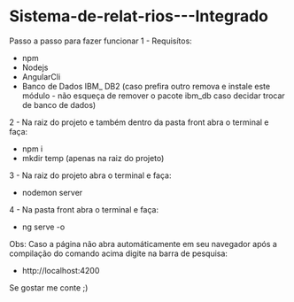 # Sistema-de-relat-rios---Integrado

Passo a passo para fazer funcionar
1 - Requisítos:
   - npm
   - Nodejs
   - AngularCli
   - Banco de Dados IBM_ DB2 (caso prefira outro remova e instale este módulo - não esqueça de remover o pacote ibm_db caso decidar trocar de banco de dados)
   
2 - Na raiz do projeto e também dentro da pasta front abra o terminal e faça:
  - npm i
  - mkdir temp (apenas na raiz do projeto)

3 - Na raiz do projeto abra o terminal e faça:
  - nodemon server

4 - Na pasta front abra o terminal e faça:
  - ng serve -o
  
 Obs: Caso a página não abra automáticamente em seu navegador após a compilação do comando acima digite na barra de pesquisa:
  - http://localhost:4200
  
 Se gostar me conte ;)
